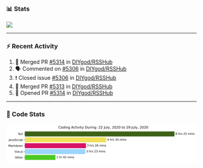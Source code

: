 ### :bar_chart: Stats

<a href="#">
  <img align="center" src="https://github-readme-stats.vercel.app/api?username=henryqw&count_private=true&show_icons=true" />
</a>
<!-- <a href="#">
  <img align="center" src="https://github-readme-stats-git-master.henryqw.vercel.app/api/top-langs/?username=HenryQW&layout=compact" />
</a> -->

---

### :zap: Recent Activity

<!--START_SECTION:activity-->

1. 🎉 Merged PR [#5314](https://github.com//DIYgod/RSSHub/pull/5314) in [DIYgod/RSSHub](https://github.com//DIYgod/RSSHub)
2. 🗣 Commented on [#5306](https://github.com//DIYgod/RSSHub/issues/5306) in [DIYgod/RSSHub](https://github.com//DIYgod/RSSHub)
3. ❗️ Closed issue [#5306](https://github.com//DIYgod/RSSHub/issues/5306) in [DIYgod/RSSHub](https://github.com//DIYgod/RSSHub)
4. 🎉 Merged PR [#5313](https://github.com//DIYgod/RSSHub/pull/5313) in [DIYgod/RSSHub](https://github.com//DIYgod/RSSHub)
5. 💪 Opened PR [#5314](https://github.com//DIYgod/RSSHub/pull/5314) in [DIYgod/RSSHub](https://github.com//DIYgod/RSSHub)
<!--END_SECTION:activity-->

---

### :calendar: Code Stats

![WakaTime](https://github.com/HenryQW/HenryQW/blob/master/images/stat.svg)
